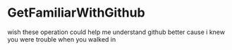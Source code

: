 ﻿# GetFamiliarWithGithubwish these operation could help me understand github bettercause i knew you were trouble when you walked in